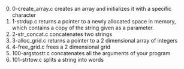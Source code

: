 0. 0-create_array.c creates an array and initializes it with a specific character
1. 1-strdup.c returns a pointer to a newly allocated space in memory, which contains a copy of the string given as a parameter.
2. 2-str_concat.c concatenates two strings
3. 3-alloc_grid.c returns a pointer to a 2 dimensional array of integers
4. 4-free_grid.c frees a 2 dimensional grid
5. 100-argstostr.c concatenates all the arguments of your program
6. 101-strtow.c splits a string into words
